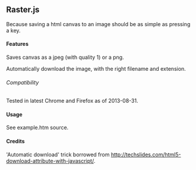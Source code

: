 ## Raster.js

Because saving a html canvas to an image should be as simple as pressing a key.


#### Features

Saves canvas as a jpeg (with quality 1) or a png.

Automatically download the image, with the right filename and extension.


###### Compatibility

Tested in latest Chrome and Firefox as of 2013-08-31.


#### Usage

See example.htm source.


#### Credits

'Automatic download' trick borrowed from http://techslides.com/html5-download-attribute-with-javascript/.
